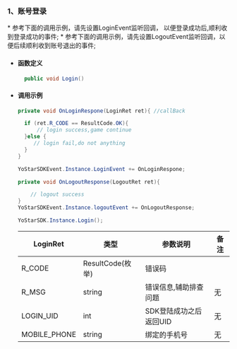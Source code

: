 ### 1、账号登录
<span id = "login"/>

\* 参考下面的调用示例，请先设置LoginEvent监听回调， 以便登录成功后,顺利收到登录成功的事件;
\* 参考下面的调用示例，请先设置LogoutEvent监听回调，以便后续顺利收到账号退出的事件;


- #### 函数定义

  ```cs
    public void Login()
  ```

- #### 调用示例
    ```cs
    private void OnLoginRespone(LoginRet ret){ //callBack

      if (ret.R_CODE == ResultCode.OK){
          // login success,game continue
      }else {
         // login fail,do not anything
      }
    }

    YoStarSDKEvent.Instance.LoginEvent += OnLoginRespone;

    private void OnLogoutResponse(LogoutRet ret){

        // logout success
    }
    YoStarSDKEvent.Instance.logoutEvent += OnLogoutResponse;

    YoStarSDK.Instance.Login();
    ```

    | LoginRet    |类型| 参数说明 | 备注 |
    | -------------- | ------ | ------ | ------ |
    | R_CODE   | ResultCode(枚举) |错误码 |
    | R_MSG     |string| 错误信息,辅助排查问题 | 无 |
    | LOGIN_UID   |int| SDK登陆成功之后返回UID | 无 |
    | MOBILE_PHONE |string| 绑定的手机号 | 无 |





